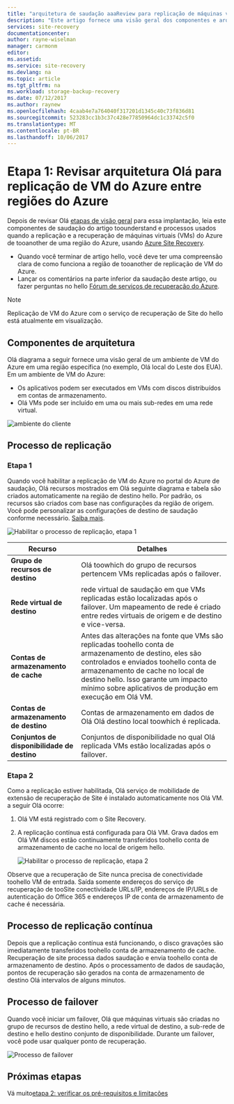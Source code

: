```yaml
---
title: "arquitetura de saudação aaaReview para replicação de máquinas virtuais do Azure entre regiões do Azure | Microsoft Docs"
description: "Este artigo fornece uma visão geral dos componentes e arquitetura usada ao replicar máquinas virtuais do Azure entre regiões do Azure usando o serviço do Azure Site Recovery hello."
services: site-recovery
documentationcenter: 
author: rayne-wiselman
manager: carmonm
editor: 
ms.assetid: 
ms.service: site-recovery
ms.devlang: na
ms.topic: article
ms.tgt_pltfrm: na
ms.workload: storage-backup-recovery
ms.date: 07/12/2017
ms.author: raynew
ms.openlocfilehash: 4caab4e7a764040f317201d1345c40c73f836d81
ms.sourcegitcommit: 523283cc1b3c37c428e77850964dc1c33742c5f0
ms.translationtype: MT
ms.contentlocale: pt-BR
ms.lasthandoff: 10/06/2017
---
```

# <a name="step-1-review-hello-architecture-for-azure-vm-replication-between-azure-regions"></a>Etapa 1: Revisar arquitetura Olá para replicação de VM do Azure entre regiões do Azure


Depois de revisar Olá [etapas de visão geral](azure-to-azure-walkthrough-overview.md) para essa implantação, leia este componentes de saudação do artigo toounderstand e processos usados quando a replicação e a recuperação de máquinas virtuais (VMs) do Azure de tooanother de uma região do Azure, usando [Azure Site Recovery](site-recovery-overview.md).

- Quando você terminar de artigo hello, você deve ter uma compreensão clara de como funciona a região de tooanother de replicação de VM do Azure.
- Lançar os comentários na parte inferior da saudação deste artigo, ou fazer perguntas no hello [Fórum de serviços de recuperação do Azure](https://social.msdn.microsoft.com/forums/azure/home?forum=hypervrecovmgr).

>[!NOTE]
>Replicação de VM do Azure com o serviço de recuperação de Site do hello está atualmente em visualização.



## <a name="architectural-components"></a>Componentes de arquitetura

Olá diagrama a seguir fornece uma visão geral de um ambiente de VM do Azure em uma região específica (no exemplo, Olá local do Leste dos EUA). Em um ambiente de VM do Azure:
- Os aplicativos podem ser executados em VMs com discos distribuídos em contas de armazenamento.
- Olá VMs pode ser incluído em uma ou mais sub-redes em uma rede virtual.

![ambiente do cliente](./media/azure-to-azure-walkthrough-architecture/source-environment.png)

## <a name="replication-process"></a>Processo de replicação

### <a name="step-1"></a>Etapa 1

Quando você habilitar a replicação de VM do Azure no portal do Azure de saudação, Olá recursos mostrados em Olá seguinte diagrama e tabela são criados automaticamente na região de destino hello. Por padrão, os recursos são criados com base nas configurações da região de origem. Você pode personalizar as configurações de destino de saudação conforme necessário. [Saiba mais](site-recovery-replicate-azure-to-azure.md).

![Habilitar o processo de replicação, etapa 1](./media/azure-to-azure-walkthrough-architecture/enable-replication-step-1.png)

**Recurso** | **Detalhes**
--- | ---
**Grupo de recursos de destino** | Olá toowhich do grupo de recursos pertencem VMs replicadas após o failover.
**Rede virtual de destino** | rede virtual de saudação em que VMs replicadas estão localizadas após o failover. Um mapeamento de rede é criado entre redes virtuais de origem e de destino e vice-versa.
**Contas de armazenamento de cache** | Antes das alterações na fonte que VMs são replicadas toohello conta de armazenamento de destino, eles são controlados e enviados toohello conta de armazenamento de cache no local de destino hello. Isso garante um impacto mínimo sobre aplicativos de produção em execução em Olá VM.
**Contas de armazenamento de destino**  | Contas de armazenamento em dados de Olá Olá destino local toowhich é replicada.
**Conjuntos de disponibilidade de destino**  | Conjuntos de disponibilidade no qual Olá replicada VMs estão localizadas após o failover.

### <a name="step-2"></a>Etapa 2

Como a replicação estiver habilitada, Olá serviço de mobilidade de extensão de recuperação de Site é instalado automaticamente nos Olá VM. a seguir Olá ocorre:

1. Olá VM está registrado com o Site Recovery.

2. A replicação contínua está configurada para Olá VM. Grava dados em Olá VM discos estão continuamente transferidos toohello conta de armazenamento de cache no local de origem hello.

   ![Habilitar o processo de replicação, etapa 2](./media/azure-to-azure-walkthrough-architecture/enable-replication-step-2.png)

  
  Observe que a recuperação de Site nunca precisa de conectividade toohello VM de entrada. Saída somente endereços do serviço de recuperação de tooSite conectividade URLs/IP, endereços de IP/URLs de autenticação do Office 365 e endereços IP de conta de armazenamento de cache é necessária. 

## <a name="continuous-replication-process"></a>Processo de replicação contínua

Depois que a replicação contínua está funcionando, o disco gravações são imediatamente transferidos toohello conta de armazenamento de cache. Recuperação de site processa dados saudação e envia toohello conta de armazenamento de destino. Após o processamento de dados de saudação, pontos de recuperação são gerados na conta de armazenamento de destino Olá intervalos de alguns minutos.

## <a name="failover-process"></a>Processo de failover

Quando você iniciar um failover, Olá que máquinas virtuais são criadas no grupo de recursos de destino hello, a rede virtual de destino, a sub-rede de destino e hello destino conjunto de disponibilidade. Durante um failover, você pode usar qualquer ponto de recuperação.

![Processo de failover](./media/azure-to-azure-walkthrough-architecture/failover.png)

## <a name="next-steps"></a>Próximas etapas

Vá muito[etapa 2: verificar os pré-requisitos e limitações](azure-to-azure-walkthrough-prerequisites.md)
